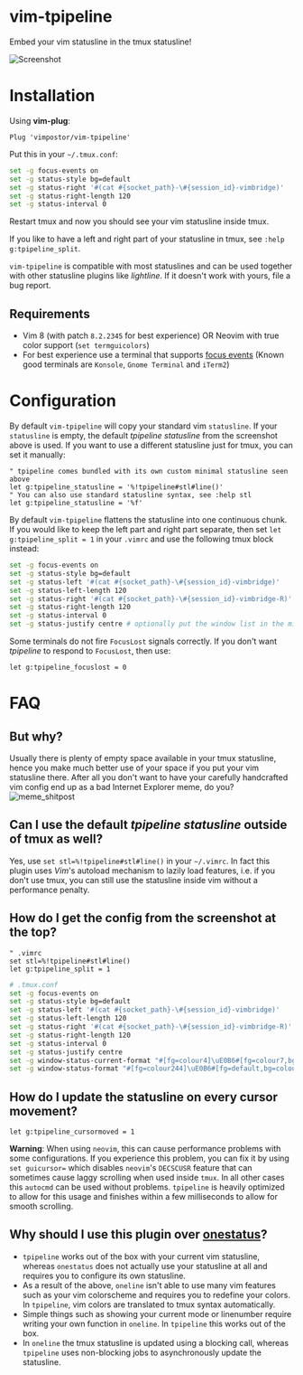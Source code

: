 # vim-tpipeline

Embed your vim statusline in the tmux statusline!

![Screenshot](https://user-images.githubusercontent.com/21310755/106371530-bdacd780-6365-11eb-8d98-1df0eb3830f1.png)
# Installation

Using **vim-plug**:

```vim
Plug 'vimpostor/vim-tpipeline'
```

Put this in your `~/.tmux.conf`:

```bash
set -g focus-events on
set -g status-style bg=default
set -g status-right '#(cat #{socket_path}-\#{session_id}-vimbridge)'
set -g status-right-length 120
set -g status-interval 0
```

Restart tmux and now you should see your vim statusline inside tmux.

If you like to have a left and right part of your statusline in tmux, see `:help g:tpipeline_split`.

`vim-tpipeline` is compatible with most statuslines and can be used together with other statusline plugins like *lightline*. If it doesn't work with yours, file a bug report.

## Requirements

- Vim 8 (with patch `8.2.2345` for best experience) OR Neovim with true color support (`set termguicolors`)
- For best experience use a terminal that supports [focus events](https://invisible-island.net/xterm/ctlseqs/ctlseqs.html#h3-FocusIn_FocusOut) (Known good terminals are `Konsole`, `Gnome Terminal` and `iTerm2`)

# Configuration

By default `vim-tpipeline` will copy your standard vim `statusline`. If your `statusline` is empty, the default *tpipeline statusline* from the screenshot above is used.
If you want to use a different statusline just for tmux, you can set it manually:

```vim
" tpipeline comes bundled with its own custom minimal statusline seen above
let g:tpipeline_statusline = '%!tpipeline#stl#line()'
" You can also use standard statusline syntax, see :help stl
let g:tpipeline_statusline = '%f'
```

By default `vim-tpipeline` flattens the statusline into one continuous chunk. If you would like to keep the left part and right part separate, then set `let g:tpipeline_split = 1` in your `.vimrc` and use the following tmux block instead:

```bash
set -g focus-events on
set -g status-style bg=default
set -g status-left '#(cat #{socket_path}-\#{session_id}-vimbridge)'
set -g status-left-length 120
set -g status-right '#(cat #{socket_path}-\#{session_id}-vimbridge-R)'
set -g status-right-length 120
set -g status-interval 0
set -g status-justify centre # optionally put the window list in the middle
```

Some terminals do not fire `FocusLost` signals correctly. If you don't want *tpipeline* to respond to `FocusLost`, then use:

```vim
let g:tpipeline_focuslost = 0
```

# FAQ

## But why?

Usually there is plenty of empty space available in your tmux statusline, hence you make much better use of your space if you put your vim statusline there.
After all you don't want to have your carefully handcrafted vim config end up as a bad Internet Explorer meme, do you?
![meme_shitpost](https://user-images.githubusercontent.com/21310755/108243701-a71cc380-714e-11eb-9274-bc1cdb3590af.png)


## Can I use the default *tpipeline statusline* outside of tmux as well?

Yes, use `set stl=%!tpipeline#stl#line()` in your `~/.vimrc`. In fact this plugin uses *Vim*'s autoload mechanism to lazily load features, i.e. if you don't use tmux, you can still use the statusline inside vim without a performance penalty.

## How do I get the config from the screenshot at the top?

```vim
" .vimrc
set stl=%!tpipeline#stl#line()
let g:tpipeline_split = 1
```

```bash
# .tmux.conf
set -g focus-events on
set -g status-style bg=default
set -g status-left '#(cat #{socket_path}-\#{session_id}-vimbridge)'
set -g status-left-length 120
set -g status-right '#(cat #{socket_path}-\#{session_id}-vimbridge-R)'
set -g status-right-length 120
set -g status-interval 0
set -g status-justify centre
set -g window-status-current-format "#[fg=colour4]\uE0B6#[fg=colour7,bg=colour4]#{?window_zoomed_flag,#[fg=yellow]🔍,}#W#[fg=colour4,bg=default]\uE0B4"
set -g window-status-format "#[fg=colour244]\uE0B6#[fg=default,bg=colour244]#W#[fg=colour244,bg=default]\uE0B4"
```

## How do I update the statusline on every cursor movement?

```vim
let g:tpipeline_cursormoved = 1
```
**Warning**: When using `neovim`, this can cause performance problems with some configurations. If you experience this problem, you can fix it by using `set guicursor=` which disables `neovim`'s `DECSCUSR` feature that can sometimes cause laggy scrolling when used inside `tmux`.
In all other cases this `autocmd` can be used without problems. `tpipeline` is heavily optimized to allow for this usage and finishes within a few milliseconds to allow for smooth scrolling.

## Why should I use this plugin over [onestatus](https://github.com/narajaon/onestatus)?

- `tpipeline` works out of the box with your current vim statusline, whereas `onestatus` does not actually use your statusline at all and requires you to configure its own statusline.
- As a result of the above, `oneline` isn't able to use many vim features such as your vim colorscheme and requires you to redefine your colors. In `tpipeline`, vim colors are translated to tmux syntax automatically.
- Simple things such as showing your current mode or linenumber require writing your own function in `oneline`. In `tpipeline` this works out of the box.
- In `oneline` the tmux statusline is updated using a blocking call, whereas `tpipeline` uses non-blocking jobs to asynchronously update the statusline.
